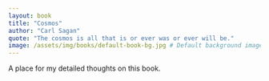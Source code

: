 ```yaml
---
layout: book
title: "Cosmos"
author: "Carl Sagan"
quote: "The cosmos is all that is or ever was or ever will be."
image: /assets/img/books/default-book-bg.jpg # Default background image
---
```


A place for my detailed thoughts on this book.
